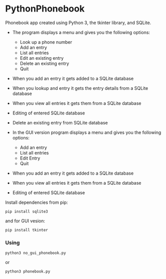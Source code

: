 # PythonPhonebook

Phonebook app created using Python 3, the tkinter library, and SQLite.

- The program displays a menu and gives you the following options:
  
   * Look up a phone number
   * Add an entry
   * List all entries
   * Edit an existing entry
   * Delete an existing entry
   * Quit
     
- When you add an entry it gets added to a SQLite database
- When you lookup and entry it gets the entry details from a SQLite database
- When you view all entries it gets them from a SQLite database
- Editing of entered SQLite database
- Delete an existing entry from SQLite database

- In the GUI version program displays a menu and gives you the following options:

  * Add an entry
  * List all entries
  * Edit Entry
  * Quit

- When you add an entry it gets added to a SQLite database   
- When you view all entries it gets them from a SQLite database
- Editing of entered SQLite database
  
Install dependencies from pip:

```
pip install sqlite3
```
and for GUI vesion:

```
pip install tkinter
```
### Using
```
python3 no_gui_phonebook.py
```
or
```
python3 phonebook.py
```

